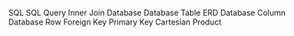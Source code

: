 SQL
SQL Query
Inner Join
Database
Database Table
ERD
Database Column
Database Row
Foreign Key
Primary Key
Cartesian Product
